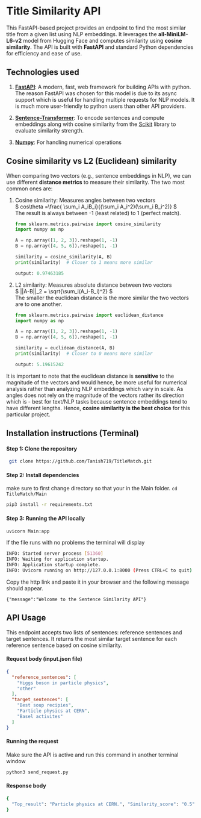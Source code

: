 
# **Title Similarity API**  

This FastAPI-based project provides an endpoint to find the most similar title from a given list using NLP embeddings. It leverages the **all-MiniLM-L6-v2** model from Hugging Face and computes similarity using **cosine similarity**. The API is built with **FastAPI** and standard Python dependencies for efficiency and ease of use.

  

## Technologies used

1.  **[FastAPI](https://fastapi.tiangolo.com)**: A modern, fast, web framework for building APIs with python. The reason FastAPI was chosen for this model is due to its async support which is useful for handling multiple requests for NLP models. It is much more user-friendly to python users than other API providers. 

2. **[Sentence-Transformer](https://sbert.net/)**: To encode sentences and compute embeddings along with cosine similarity from the [Scikit](https://scikit-learn.org/stable/) library to evaluate similarity strength.

3. **[Numpy](https://numpy.org/)**: For handling numerical operations


## Cosine similarity vs L2 (Euclidean) similarity
When comparing two vectors (e.g., sentence embeddings in NLP), we can use different **distance metrics** to measure their similarity. The two most common ones are:

 1. Cosine similarity: Measures angles between two vectors\
	$` cos\theta =\frac{ \sum_i A_iB_i}{(\sum_i A_i^2)(\sum_i B_i^2)}  `$\
	 The result is always between -1 (least related) to 1 (perfect match). 
	 ```python
	 from sklearn.metrics.pairwise import cosine_similarity
	import numpy as np

	A = np.array([1, 2, 3]).reshape(1, -1)
	B = np.array([4, 5, 6]).reshape(1, -1)

	similarity = cosine_similarity(A, B)
	print(similarity)  # Closer to 1 means more similar
	
	output: 0.97463185
	```

 2. L2 similarity: Measures absolute distance between two vectors\
	 $`   ||A-B||_2 = \sqrt{\sum_i(A_i-B_i)^2}  `$\
	The smaller the euclidean distance is the more similar the two vectors 		are to one another.
	 ```python
	 from sklearn.metrics.pairwise import euclidean_distance
	import numpy as np

	A = np.array([1, 2, 3]).reshape(1, -1)
	B = np.array([4, 5, 6]).reshape(1, -1)

	similarity = euclidean_distance(A, B)
	print(similarity)  # Closer to 0 means more similar
	
	output: 5.19615242
	```

It is important to note that the euclidean distance is **sensitive** to the magnitude of the vectors and would hence, be more useful for numerical analysis rather than analyzing NLP embeddings which vary in scale. As angles does not rely on the magnitude of the vectors rather its direction which is -   best for text/NLP tasks because sentence embeddings tend to have different lengths. Hence, **cosine similarity is the best choice** for this particular project. 

## Installation instructions (Terminal)
#### Step 1: Clone the repository
```bash
 git clone https://github.com/Tanish719/TitleMatch.git
```

#### Step 2: Install dependencies
make sure to first change directory so that your in the Main folder. ``` cd TitleMatch/Main ```
```bash
pip3 install -r requirements.txt
```

#### Step 3: Running the API locally 
```bash
uvicorn Main:app
```
If the file runs with no problems the terminal will display
```bash
INFO: Started server process [51360]
INFO: Waiting for application startup.
INFO: Application startup complete.
INFO: Uvicorn running on http://127.0.0.1:8000 (Press CTRL+C to quit)
```
Copy the http link and paste it in your browser and the following message should appear.
```
{"message":"Welcome to the Sentence Similarity API"}
```
## API Usage

This endpoint accepts two lists of sentences: reference sentences and target sentences. It returns the most similar target sentence for each reference sentence based on cosine similarity.
#### Request body (input.json file)
```json
{
  "reference_sentences": [
    "Higgs boson in particle physics",
    "other"
  ],
  "target_sentences": [
    "Best soup recipies",
    "Particle physics at CERN",
    "Basel activites"
  ]
}
```
#### Running the request
Make sure the API is active and run this command in another terminal window
```bash
python3 send_request.py
```
#### Response body
```bash
{
  "Top_result": "Particle physics at CERN.", "Similarity_score": "0.5"
}
```
